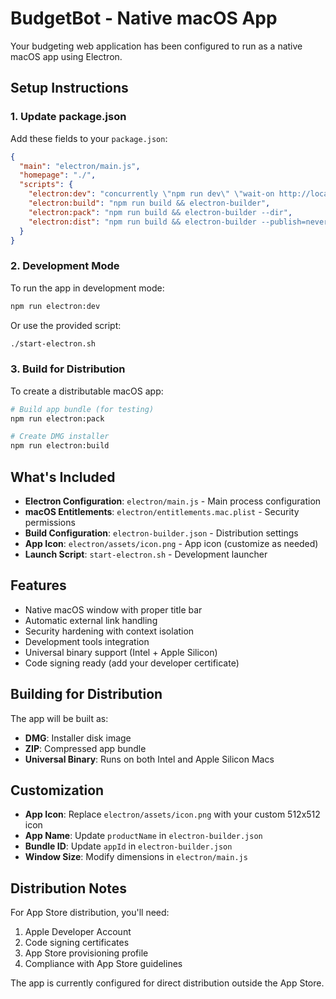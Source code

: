 # BudgetBot - Native macOS App

Your budgeting web application has been configured to run as a native macOS app using Electron.

## Setup Instructions

### 1. Update package.json
Add these fields to your `package.json`:

```json
{
  "main": "electron/main.js",
  "homepage": "./",
  "scripts": {
    "electron:dev": "concurrently \"npm run dev\" \"wait-on http://localhost:5000 && NODE_ENV=development electron .\"",
    "electron:build": "npm run build && electron-builder",
    "electron:pack": "npm run build && electron-builder --dir",
    "electron:dist": "npm run build && electron-builder --publish=never"
  }
}
```

### 2. Development Mode
To run the app in development mode:

```bash
npm run electron:dev
```

Or use the provided script:
```bash
./start-electron.sh
```

### 3. Build for Distribution
To create a distributable macOS app:

```bash
# Build app bundle (for testing)
npm run electron:pack

# Create DMG installer
npm run electron:build
```

## What's Included

- **Electron Configuration**: `electron/main.js` - Main process configuration
- **macOS Entitlements**: `electron/entitlements.mac.plist` - Security permissions
- **Build Configuration**: `electron-builder.json` - Distribution settings
- **App Icon**: `electron/assets/icon.png` - App icon (customize as needed)
- **Launch Script**: `start-electron.sh` - Development launcher

## Features

- Native macOS window with proper title bar
- Automatic external link handling
- Security hardening with context isolation
- Development tools integration
- Universal binary support (Intel + Apple Silicon)
- Code signing ready (add your developer certificate)

## Building for Distribution

The app will be built as:
- **DMG**: Installer disk image
- **ZIP**: Compressed app bundle
- **Universal Binary**: Runs on both Intel and Apple Silicon Macs

## Customization

- **App Icon**: Replace `electron/assets/icon.png` with your custom 512x512 icon
- **App Name**: Update `productName` in `electron-builder.json`
- **Bundle ID**: Update `appId` in `electron-builder.json`
- **Window Size**: Modify dimensions in `electron/main.js`

## Distribution Notes

For App Store distribution, you'll need:
1. Apple Developer Account
2. Code signing certificates
3. App Store provisioning profile
4. Compliance with App Store guidelines

The app is currently configured for direct distribution outside the App Store.